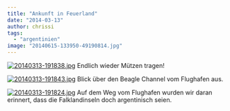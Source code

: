 ```yaml
---
title: "Ankunft in Feuerland"
date: "2014-03-13"
author: chrissi
tags: 
  - "argentinien"
image: "20140615-133950-49190814.jpg"
---
```


[![20140313-191838.jpg](images/20140313-191838.jpg)](https://hafenstrand.wordpress.com/wp-content/uploads/2014/03/20140313-191838.jpg) Endlich wieder Mützen tragen!

[![20140313-191843.jpg](images/20140313-191843.jpg)](https://hafenstrand.wordpress.com/wp-content/uploads/2014/03/20140313-191843.jpg) Blick über den Beagle Channel vom Flughafen aus.

[![20140313-191824.jpg](images/20140313-191824.jpg)](https://hafenstrand.wordpress.com/wp-content/uploads/2014/03/20140313-191824.jpg) Auf dem Weg vom Flughafen wurden wir daran erinnert, dass die Falklandinseln doch argentinisch seien.
